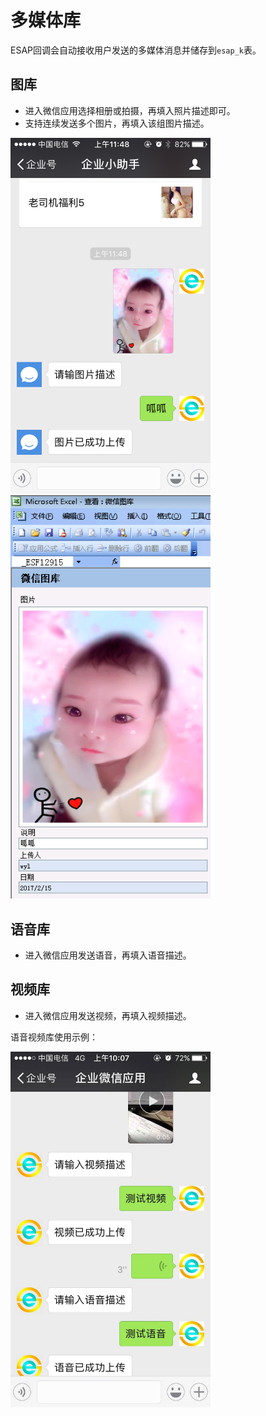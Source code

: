 # 多媒体库
ESAP回调会自动接收用户发送的多媒体消息并储存到`esap_k`表。

## 图库
* 进入微信应用选择相册或拍摄，再填入照片描述即可。
* 支持连续发送多个图片，再填入该组图片描述。

<img src="./img/7.24.png" width="320">
<img src="./img/7.25.png" width="320">

## 语音库
* 进入微信应用发送语音，再填入语音描述。

## 视频库
* 进入微信应用发送视频，再填入视频描述。

语音视频库使用示例：

<img src="./img/mutimedia-1.jpg" width="320">

